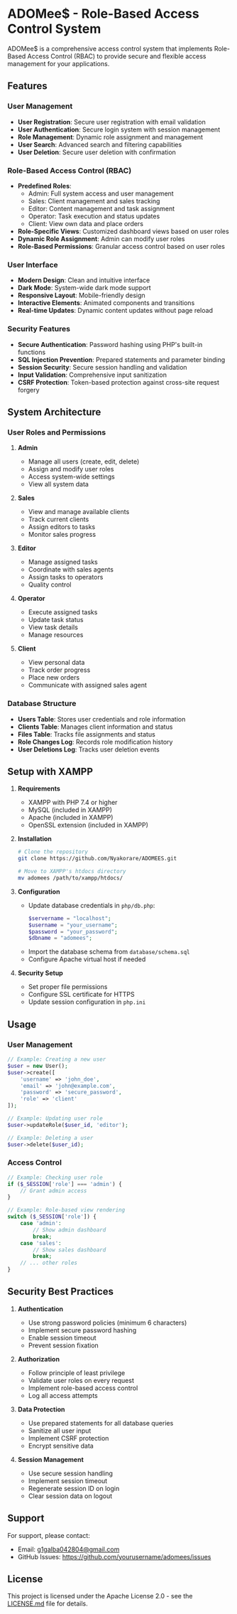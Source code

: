 # ADOMee$ - Role-Based Access Control System

ADOMee$ is a comprehensive access control system that implements Role-Based Access Control (RBAC) to provide secure and flexible access management for your applications.

## Features

### User Management
- **User Registration**: Secure user registration with email validation
- **User Authentication**: Secure login system with session management
- **Role Management**: Dynamic role assignment and management
- **User Search**: Advanced search and filtering capabilities
- **User Deletion**: Secure user deletion with confirmation

### Role-Based Access Control (RBAC)
- **Predefined Roles**: 
  - Admin: Full system access and user management
  - Sales: Client management and sales tracking
  - Editor: Content management and task assignment
  - Operator: Task execution and status updates
  - Client: View own data and place orders
- **Role-Specific Views**: Customized dashboard views based on user roles
- **Dynamic Role Assignment**: Admin can modify user roles
- **Role-Based Permissions**: Granular access control based on user roles

### User Interface
- **Modern Design**: Clean and intuitive interface
- **Dark Mode**: System-wide dark mode support
- **Responsive Layout**: Mobile-friendly design
- **Interactive Elements**: Animated components and transitions
- **Real-time Updates**: Dynamic content updates without page reload

### Security Features
- **Secure Authentication**: Password hashing using PHP's built-in functions
- **SQL Injection Prevention**: Prepared statements and parameter binding
- **Session Security**: Secure session handling and validation
- **Input Validation**: Comprehensive input sanitization
- **CSRF Protection**: Token-based protection against cross-site request forgery

## System Architecture

### User Roles and Permissions
1. **Admin**
   - Manage all users (create, edit, delete)
   - Assign and modify user roles
   - Access system-wide settings
   - View all system data

2. **Sales**
   - View and manage available clients
   - Track current clients
   - Assign editors to tasks
   - Monitor sales progress

3. **Editor**
   - Manage assigned tasks
   - Coordinate with sales agents
   - Assign tasks to operators
   - Quality control

4. **Operator**
   - Execute assigned tasks
   - Update task status
   - View task details
   - Manage resources

5. **Client**
   - View personal data
   - Track order progress
   - Place new orders
   - Communicate with assigned sales agent

### Database Structure
- **Users Table**: Stores user credentials and role information
- **Clients Table**: Manages client information and status
- **Files Table**: Tracks file assignments and status
- **Role Changes Log**: Records role modification history
- **User Deletions Log**: Tracks user deletion events

## Setup with XAMPP

1. **Requirements**
   - XAMPP with PHP 7.4 or higher
   - MySQL (included in XAMPP)
   - Apache (included in XAMPP)
   - OpenSSL extension (included in XAMPP)

2. **Installation**
   ```bash
   # Clone the repository
   git clone https://github.com/Nyakorare/ADOMEES.git
   
   # Move to XAMPP's htdocs directory
   mv adomees /path/to/xampp/htdocs/
   ```

3. **Configuration**
   - Update database credentials in `php/db.php`:
     ```php
     $servername = "localhost";
     $username = "your_username";
     $password = "your_password";
     $dbname = "adomees";
     ```
   - Import the database schema from `database/schema.sql`
   - Configure Apache virtual host if needed

4. **Security Setup**
   - Set proper file permissions
   - Configure SSL certificate for HTTPS
   - Update session configuration in `php.ini`

## Usage

### User Management
```php
// Example: Creating a new user
$user = new User();
$user->create([
    'username' => 'john_doe',
    'email' => 'john@example.com',
    'password' => 'secure_password',
    'role' => 'client'
]);

// Example: Updating user role
$user->updateRole($user_id, 'editor');

// Example: Deleting a user
$user->delete($user_id);
```

### Access Control
```php
// Example: Checking user role
if ($_SESSION['role'] === 'admin') {
    // Grant admin access
}

// Example: Role-based view rendering
switch ($_SESSION['role']) {
    case 'admin':
        // Show admin dashboard
        break;
    case 'sales':
        // Show sales dashboard
        break;
    // ... other roles
}
```

## Security Best Practices

1. **Authentication**
   - Use strong password policies (minimum 6 characters)
   - Implement secure password hashing
   - Enable session timeout
   - Prevent session fixation

2. **Authorization**
   - Follow principle of least privilege
   - Validate user roles on every request
   - Implement role-based access control
   - Log all access attempts

3. **Data Protection**
   - Use prepared statements for all database queries
   - Sanitize all user input
   - Implement CSRF protection
   - Encrypt sensitive data

4. **Session Management**
   - Use secure session handling
   - Implement session timeout
   - Regenerate session ID on login
   - Clear session data on logout

## Support

For support, please contact:
- Email: g1galba042804@gmail.com
- GitHub Issues: https://github.com/yourusername/adomees/issues

## License

This project is licensed under the Apache License 2.0 - see the [LICENSE.md](LICENSE.md) file for details.